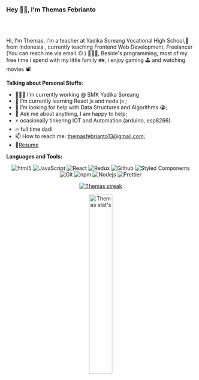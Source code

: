 ### Hey 👋🏽, I'm Themas Febrianto

<br />
<br />

Hi, I'm Themas, I'm a teacher at Yadika Soreang Vocational High School,🚀 from Indonesia , currently teaching Frontend Web Development, Freelancer (You can reach me via email :D ) 👨🏽‍💻, Beside's programming, most of my free time i spend with my little family :family:, i enjoy gaming :joystick: and watching movies :film_projector:
  
**Talking about Personal Stuffs:**

- 👨🏽‍💻 I’m currently working @ SMK Yadika Soreang
- 🌱 I’m currently learning React js and node js ; 
- 🤔 I’m looking for help with Data Structures and Algorithms 😭;
- 💬 Ask me about anything, I am happy to help;
- ⚡️ ocasionally tinkering IOT and Automation (arduino, esp8266).
- :fire: full time dad!
- 📫 How to reach me: themasfebrianto13@gmail.com;
- 📝[Resume](https://github.com/Reallywanttolearn/Resume/blob/main/Resume%20Themas.png)

**Languages and Tools:**  

<p align="center">
  <img alt="html5" src="https://img.shields.io/badge/-HTML5-E34F26?style=flat-square&logo=html5&logoColor=white" />
  <img alt="JavaScript" src="https://img.shields.io/badge/-JavaScript-4CBB17?style=flat-square&logo=JavaScript&logoColor=white" />
  <img alt="React" src="https://img.shields.io/badge/-React-45b8d8?style=flat-square&logo=react&logoColor=white" />
  <img alt="Redux" src="https://img.shields.io/badge/-Redux-764ABC?style=flat-square&logo=redux&logoColor=white" />
  <img alt="Github" src="https://img.shields.io/badge/-Github-2088FF?style=flat-square&logo=github&logoColor=white" />
  <img alt="Styled Components" src="https://img.shields.io/badge/-Styled_Components-db7092?style=flat-square&logo=styled-components&logoColor=white" />
  <img alt="Git" src="https://img.shields.io/badge/-Git-F05032?style=flat-square&logo=git&logoColor=white" />
  <img alt="npm" src="https://img.shields.io/badge/-NPM-CB3837?style=flat-square&logo=npm&logoColor=white" />
  <img alt="Nodejs" src="https://img.shields.io/badge/-Nodejs-43853d?style=flat-square&logo=Node.js&logoColor=white" />
  <img alt="Prettier" src="https://img.shields.io/badge/-Prettier-F7B93E?style=flat-square&logo=prettier&logoColor=white" />
</p>

<p align="center">
  <a href="https://github.com/DenverCoder1/github-readme-streak-stats">
    <img title="Shows your streak from git.io/streak-stats" alt="Themas streak" src="https://github-readme-streak-stats.herokuapp.com?user=Reallywanttolearn&theme=black-ice&hide_border=true&date_format=M%20j%5B%2C%20Y%5D"/>
  </a>
</p>


<p align="center">
  <img align="center" alt="Themas stat's" src="https://github-readme-stats.vercel.app/api?username=Reallywanttolearn&show_icons=true&theme=react&hide_border=true" width="35%"/>
</p>
